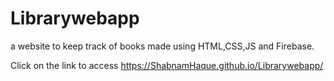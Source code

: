 # Librarywebapp
a website to keep track of books made using HTML,CSS,JS and Firebase.

Click on the link to access
https://ShabnamHaque.github.io/Librarywebapp/

